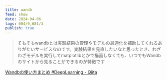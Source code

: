 ```yaml
---
title: wandb
feed: show
date: 2024-04-06
tags: 004/9,681/3
publish: true
---
```

> そもそもwandbとは実験結果の管理やモデルの最適化を補助してくれるありがたいサービスなのです。実験結果を見直したいなと思ったとき、わざわざモデルを実行してmatplotlibとかで描画しなくても、いつでもWandbのサイトから見ることができるのが特徴です

[Wandbの使い方まとめ #DeepLearning - Qiita](https://qiita.com/hina0002/items/7e9328229b13b3c5b3fd)
